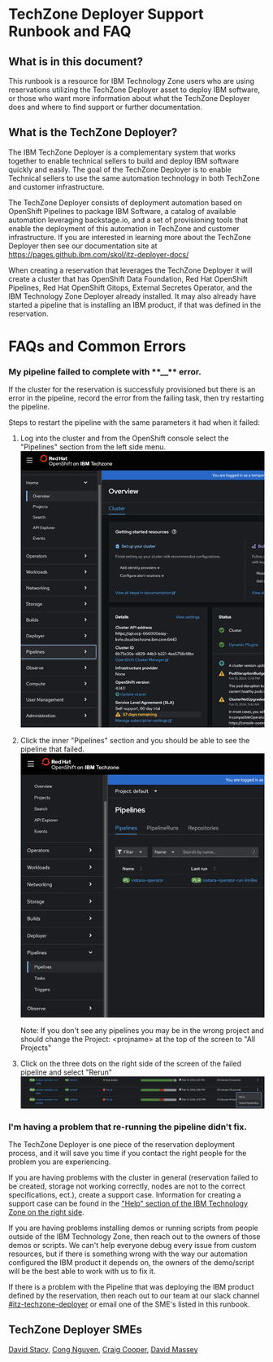# TechZone Deployer Support Runbook and FAQ

## What is in this document?

This runbook is a resource for IBM Technology Zone users who are using reservations utilizing the TechZone Deployer asset to deploy IBM software, or those who want more information about what the TechZone Deployer does and where to find support or further documentation.

## What is the TechZone Deployer?

The IBM TechZone Deployer is a complementary system that works together to enable technical sellers to build and deploy IBM software quickly and easily. The goal of the TechZone Deployer is to enable Technical sellers to use the same automation technology in both TechZone and customer infrastructure.

The TechZone Deployer consists of deployment automation based on OpenShift Pipelines to package IBM Software, a catalog of available automation leveraging backstage.io, and a set of provisioning tools that enable the deployment of this automation in TechZone and customer infrastructure. If you are interested in learning more about the TechZone Deployer then see our documentation site at https://pages.github.ibm.com/skol/itz-deployer-docs/

When creating a reservation that leverages the TechZone Deployer it will create a cluster that has OpenShift Data Foundation, Red Hat OpenShift Pipelines, Red Hat OpenShift Gitops, External Secretes Operator, and the IBM Technology Zone Deployer already installed. It may also already have started a pipeline that is installing an IBM product, if that was defined in the reservation.

# FAQs and Common Errors

### My pipeline failed to complete with \***\*\_\_\*\*** error.

If the cluster for the reservation is successfuly provisioned but there is an error in the pipeline, record the error from the failing task, then try restarting the pipeline.

Steps to restart the pipeline with the same parameters it had when it failed:

1. Log into the cluster and from the OpenShift console select the "Pipelines" section from the left side menu.![pipeline section](images/techzone-deployer-pipeline-section.png)

2. Click the inner "Pipelines" section and you should be able to see the pipeline that failed.![pipeline inner section](images/techzone-deployer-pipeline-inner-section.png)

   Note: If you don't see any pipelines you may be in the wrong project and should change the Project: \<projname\> at the top of the screen to "All Projects"

3. Click on the three dots on the right side of the screen of the failed pipeline and select "Rerun"![pipeline section](images/techzone-deployer-rerun-pipeline.png)

### I'm having a problem that re-running the pipeline didn't fix.

The TechZone Deployer is one piece of the reservation deployment process, and it will save you time if you contact the right people for the problem you are experiencing.

If you are having problems with the cluster in general (reservation failed to be created, storage not working correctly, nodes are not to the correct specifications, ect.), create a support case. Information for creating a support case can be found in the ["Help" section of the IBM Technology Zone on the right side](https://techzone.ibm.com/help).

If you are having problems installing demos or running scripts from people outside of the IBM Technology Zone, then reach out to the owners of those demos or scripts. We can't help everyone debug every issue from custom resources, but if there is something wrong with the way our automation configured the IBM product it depends on, the owners of the demo/script will be the best able to work with us to fix it.

If there is a problem with the Pipeline that was deploying the IBM product defined by the reservation, then reach out to our team at our slack channel [#itz-techzone-deployer](https://ibm.enterprise.slack.com/archives/C03NLFN335M) or email one of the SME's listed in this runbook.

## TechZone Deployer SMEs

[David Stacy](mailto:david.stacy@ibm.com), [Cong Nguyen](mailto:cong.nguyen@au1.ibm.com), [Craig Cooper](mailto:craig.cooper@ibm.com), [David Massey](mailto:david.massey@ibm.com)
